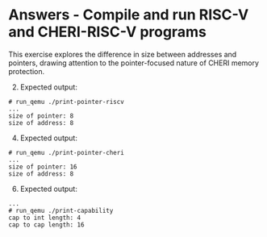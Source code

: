 # Answers - Compile and run RISC-V and CHERI-RISC-V programs

This exercise explores the difference in size between addresses and
pointers, drawing attention to the pointer-focused nature of CHERI memory
protection.

2. Expected output:
```
# run_qemu ./print-pointer-riscv
...
size of pointer: 8
size of address: 8
```
4. Expected output:
```
# run_qemu ./print-pointer-cheri
...
size of pointer: 16
size of address: 8
```
6. Expected output:
```
...
# run_qemu ./print-capability
cap to int length: 4
cap to cap length: 16
```
